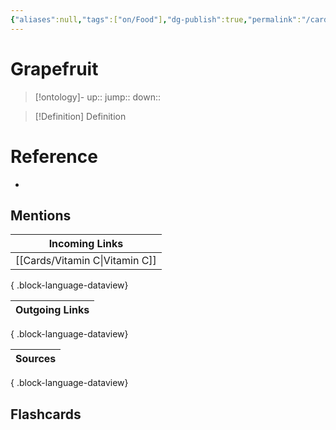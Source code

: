 ```yaml
---
{"aliases":null,"tags":["on/Food"],"dg-publish":true,"permalink":"/cards/grapefruit/","dgPassFrontmatter":true}
---
```


# Grapefruit

> [!ontology]-
> up:: 
> jump:: 
> down:: 

> [!Definition] Definition

# Reference

- 

## Mentions

| Incoming Links                    |
| --------------------------------- |
| [[Cards/Vitamin C\|Vitamin C]] |

{ .block-language-dataview}

| Outgoing Links |
| -------------- |

{ .block-language-dataview}

| Sources |
| ------- |

{ .block-language-dataview}

## Flashcards